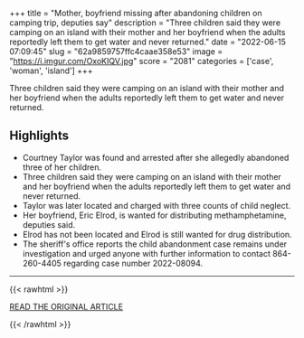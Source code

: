 +++
title = "Mother, boyfriend missing after abandoning children on camping trip, deputies say"
description = "Three children said they were camping on an island with their mother and her boyfriend when the adults reportedly left them to get water and never returned."
date = "2022-06-15 07:09:45"
slug = "62a9859757ffc4caae358e53"
image = "https://i.imgur.com/OxoKIQV.jpg"
score = "2081"
categories = ['case', 'woman', 'island']
+++

Three children said they were camping on an island with their mother and her boyfriend when the adults reportedly left them to get water and never returned.

## Highlights

- Courtney Taylor was found and arrested after she allegedly abandoned three of her children.
- Three children said they were camping on an island with their mother and her boyfriend when the adults reportedly left them to get water and never returned.
- Taylor was later located and charged with three counts of child neglect.
- Her boyfriend, Eric Elrod, is wanted for distributing methamphetamine, deputies said.
- Elrod has not been located and Elrod is still wanted for drug distribution.
- The sheriff's office reports the child abandonment case remains under investigation and urged anyone with further information to contact 864-260-4405 regarding case number 2022-08094.

---

{{< rawhtml >}}
  <p class="article-category">
    <a target="_blank" href="https://www.live5news.com/2022/06/14/mother-boyfriend-missing-after-abandoning-children-camping-trip-deputies-say/">READ THE ORIGINAL ARTICLE</a>
  </p>
{{< /rawhtml >}}
